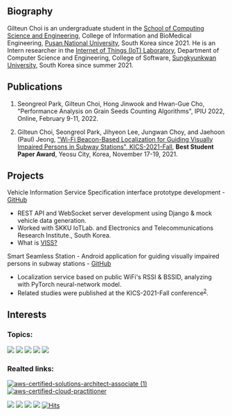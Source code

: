 ## Biography

Gilteun Choi is an undergraduate student in the [School of Computing Science and Engineering](https://cse.pusan.ac.kr/cseEng/index..do), College of Information and BioMedical Engineering, [Pusan National University](https://www.pusan.ac.kr/eng/Main.do), South Korea since 2021. He is an Intern researcher in the [Internet of Things (IoT) Laboratory](http://iotlab.skku.edu/index.php), Department of Computer Science and Engineering, College of Software, [Sungkyunkwan University](https://www.skku.edu/eng/), South Korea since summer 2021.

## Publications 

1. Seongreol Park, Gilteun Choi, Hong Jinwook and Hwan-Gue Cho, "Performance Analysis on Grain Seeds Counting Algorithms", IPIU 2022, Online, February 9-11, 2022.

2. Gilteun Choi, Seongreol Park, Jihyeon Lee, Jungwan Choy, and Jaehoon (Paul) Jeong, ["Wi-Fi Beacon-Based Localization for Guiding Visually Impaired Persons in Subway Stations", KICS-2021-Fall](http://iotlab.skku.edu/publications/domestic-conference/WiFi-Beacon-Localization-KICS-2021-Fall.pdf), <b>Best Student Paper Award</b>, Yeosu City, Korea, November 17-19, 2021.

## Projects

Vehicle Information Service Specification interface prototype development - [GitHub](https://github.com/skku-iotlab/viss_backend)<br>
- REST API and WebSocket server development using Django & mock vehicle data generation.
- Worked with SKKU IoTLab. and Electronics and Telecommunications Research Institute., South Korea.
- What is [VISS?](https://www.w3.org/TR/viss2-core/)

Smart Seamless Station - Android application for guiding visually impaired persons in subway stations - [GitHub](https://github.com/gilteunchoi/3S)<br>
- Localization service based on public WiFi's RSSI & BSSID, analyzing with PyTorch neural-network model. 
- Related studies were published at the KICS-2021-Fall conference<sup>[2](http://iotlab.skku.edu/publications/domestic-conference/WiFi-Beacon-Localization-KICS-2021-Fall.pdf)</sup>.<br>

## Interests
### Topics:
<a href="https://omnetpp.org/"><img src="https://img.shields.io/badge/OMNet++-196f93?style=flat"/></a>
<a href="https://www.eclipse.org/sumo/"><img src="https://img.shields.io/badge/SUMO-338033?style=flat"/></a>
<a href="https://inet.omnetpp.org/"><img src="https://img.shields.io/badge/INET-2fa4e7?style=flat"/></a>
<a href="https://www.w3.org/TR/vehicle-information-service/"><img src="https://img.shields.io/badge/VISS-1a5e9a?style=flat"/></a>
<a href="https://www.djangoproject.com/"><img src="https://img.shields.io/badge/Django-0C4B33?style=flat"/></a>

### Realted links:
[![aws-certified-solutions-architect-associate (1)](https://user-images.githubusercontent.com/61682534/156750419-1f579af3-64fb-4dfe-b337-987304234bf4.png)](https://www.credly.com/badges/f53f8506-56ba-4c42-9c36-10b76cd17146/public_url)
[![aws-certified-cloud-practitioner](https://user-images.githubusercontent.com/61682534/156750469-739c419b-a4ea-47ea-9cac-92253a3230cb.png)](https://www.credly.com/badges/cdd98f16-d80d-4bdb-b745-984296205154/public_url)

<a href="https://mailcar.com"><img src="https://img.shields.io/badge/Blog-e9dcbe?style=flat"/></a>
<a href="https://cse.pusan.ac.kr/cse/27725/subview.do"><img src="https://img.shields.io/badge/CodeCoach-196f93?style=flat"/></a>
<a href="https://scholar.google.com/citations?user=WYW1S4wAAAAJ"><img src="https://img.shields.io/badge/Google Scholar-4285F4?style=flat&logo=GoogleScholar&logoColor=white"/></a>
<a href="https://www.dbpia.co.kr/author/authorDetail?ancId=5079461"><img src="https://img.shields.io/badge/DBpia-ef4348?style=flat"/></a>
[![Hits](https://hits.seeyoufarm.com/api/count/incr/badge.svg?url=https%3A%2F%2Fgithub.com%2Fgilteunchoi&count_bg=%23000000&title_bg=%23000000&icon=github.svg&icon_color=%23FFFFFF&title=hits&edge_flat=false)](https://hits.seeyoufarm.com)
